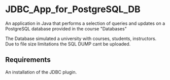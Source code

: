 # JDBC_App_for_PostgreSQL_DB
An application in Java that performs a selection of queries and updates on a PostgreSQL database provided in the course "Databases"

The Database simulated a university with courses, students, instructors. Due to file size limitations the SQL DUMP cant be uploaded.

## Requirements
An installation of the JDBC plugin.

